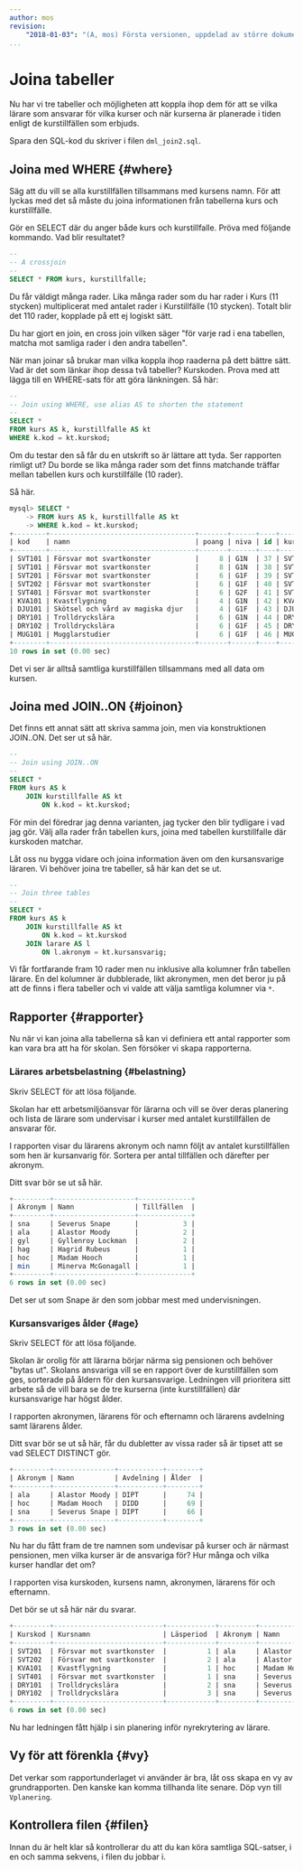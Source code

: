 ```yaml
---
author: mos
revision:
    "2018-01-03": "(A, mos) Första versionen, uppdelad av större dokument."
...
```

Joina tabeller
==================================

Nu har vi tre tabeller och möjligheten att koppla ihop dem för att se vilka lärare som ansvarar för vilka kurser och när kurserna är planerade i tiden enligt de kurstillfällen som erbjuds.

Spara den SQL-kod du skriver i filen `dml_join2.sql`.



Joina med WHERE {#where}
----------------------------------

Säg att du vill se alla kurstillfällen tillsammans med kursens namn. För att lyckas med det så måste du joina informationen från tabellerna kurs och kurstillfälle.

Gör en SELECT där du anger både kurs och kurstillfalle. Pröva med följande kommando. Vad blir resultatet?

```sql
--
-- A crossjoin
--
SELECT * FROM kurs, kurstillfalle; 
```

Du får väldigt många rader. Lika många rader som du har rader i Kurs (11 stycken) multiplicerat med antalet rader i Kurstillfälle (10 stycken). Totalt blir det 110 rader, kopplade på ett ej logiskt sätt.

Du har gjort en join, en cross join vilken säger "för varje rad i ena tabellen, matcha mot samliga rader i den andra tabellen".

När man joinar så  brukar man vilka koppla ihop raaderna på dett bättre sätt. Vad är det som länkar ihop dessa två tabeller? Kurskoden. Prova med att lägga till en WHERE-sats för att göra länkningen. Så här:

```sql
--
-- Join using WHERE, use alias AS to shorten the statement
--
SELECT *
FROM kurs AS k, kurstillfalle AS kt
WHERE k.kod = kt.kurskod;
```

Om du testar den så får du en utskrift so är lättare att tyda. Ser rapporten rimligt ut? Du borde se lika många rader som det finns matchande träffar mellan tabellen kurs och kurstillfälle (10 rader).

Så här.

```sql
mysql> SELECT *
    -> FROM kurs AS k, kurstillfalle AS kt
    -> WHERE k.kod = kt.kurskod;
+--------+------------------------------------+-------+------+----+---------+--------------+-----------+
| kod    | namn                               | poang | niva | id | kurskod | kursansvarig | lasperiod |
+--------+------------------------------------+-------+------+----+---------+--------------+-----------+
| SVT101 | Försvar mot svartkonster           |     8 | G1N  | 37 | SVT101  | gyl          |         1 |
| SVT101 | Försvar mot svartkonster           |     8 | G1N  | 38 | SVT101  | gyl          |         3 |
| SVT201 | Försvar mot svartkonster           |     6 | G1F  | 39 | SVT201  | ala          |         1 |
| SVT202 | Försvar mot svartkonster           |     6 | G1F  | 40 | SVT202  | ala          |         2 |
| SVT401 | Försvar mot svartkonster           |     6 | G2F  | 41 | SVT401  | sna          |         1 |
| KVA101 | Kvastflygning                      |     4 | G1N  | 42 | KVA101  | hoc          |         1 |
| DJU101 | Skötsel och vård av magiska djur   |     4 | G1F  | 43 | DJU101  | hag          |         3 |
| DRY101 | Trolldryckslära                    |     6 | G1N  | 44 | DRY101  | sna          |         2 |
| DRY102 | Trolldryckslära                    |     6 | G1F  | 45 | DRY102  | sna          |         3 |
| MUG101 | Mugglarstudier                     |     6 | G1F  | 46 | MUG101  | min          |         4 |
+--------+------------------------------------+-------+------+----+---------+--------------+-----------+
10 rows in set (0.00 sec)
```

Det vi ser är alltså samtliga kurstillfällen tillsammans med all data om kursen.



Joina med JOIN..ON {#joinon}
----------------------------------

Det finns ett annat sätt att skriva samma join, men via konstruktionen JOIN..ON. Det ser ut så här.

```sql
--
-- Join using JOIN..ON
--
SELECT *
FROM kurs AS k
	JOIN kurstillfalle AS kt
		ON k.kod = kt.kurskod;
```

För min del föredrar jag denna varianten, jag tycker den blir tydligare i vad jag gör. Välj alla rader från tabellen kurs, joina med tabellen kurstillfalle där kurskoden matchar.

Låt oss nu bygga vidare och joina information även om den kursansvarige läraren. Vi behöver joina tre tabeller, så här kan det se ut.

```sql
--
-- Join three tables
--
SELECT *
FROM kurs AS k
	JOIN kurstillfalle AS kt
		ON k.kod = kt.kurskod
	JOIN larare AS l
		ON l.akronym = kt.kursansvarig;
```

Vi får fortfarande fram 10 rader men nu inklusive alla kolumner från tabellen lärare. En del kolumner är dubblerade, likt akronymen, men det beror ju på att de finns i flera tabeller och vi valde att välja samtliga kolumner via `*`.



Rapporter {#rapporter}
----------------------------------

Nu när vi kan joina alla tabellerna så kan vi definiera ett antal rapporter som kan vara bra att ha för skolan. Sen försöker vi skapa rapporterna.



### Lärares arbetsbelastning {#belastning}

Skriv SELECT för att lösa följande.

Skolan har ett arbetsmiljöansvar för lärarna och vill se över deras planering och lista de lärare som undervisar i kurser med antalet kurstillfällen de ansvarar för.

I rapporten visar du lärarens akronym och namn följt av antalet kurstillfällen som hen är kursanvarig för. Sortera per antal tillfällen och därefter per akronym.

Ditt svar bör se ut så här.

```sql
+---------+--------------------+-------------+
| Akronym | Namn               | Tillfällen  |
+---------+--------------------+-------------+
| sna     | Severus Snape      |           3 |
| ala     | Alastor Moody      |           2 |
| gyl     | Gyllenroy Lockman  |           2 |
| hag     | Hagrid Rubeus      |           1 |
| hoc     | Madam Hooch        |           1 |
| min     | Minerva McGonagall |           1 |
+---------+--------------------+-------------+
6 rows in set (0.00 sec)
```

Det ser ut som Snape är den som jobbar mest med undervisningen.



### Kursansvariges ålder {#age}

Skriv SELECT för att lösa följande.

Skolan är orolig för att lärarna börjar närma sig pensionen och behöver "bytas ut". Skolans ansvariga vill se en rapport över de kurstillfällen som ges, sorterade på åldern för den kursansvarige. Ledningen vill prioritera sitt arbete så de vill bara se de tre kurserna (inte kurstillfällen) där kursansvarige har högst ålder.

I rapporten akronymen, lärarens för och efternamn och lärarens avdelning samt lärarens ålder.

Ditt svar bör se ut så här, får du dubletter av vissa rader så är tipset att se vad SELECT DISTINCT gör.

```sql
+---------+---------------+-----------+--------+
| Akronym | Namn          | Avdelning | Ålder  |
+---------+---------------+-----------+--------+
| ala     | Alastor Moody | DIPT      |     74 |
| hoc     | Madam Hooch   | DIDD      |     69 |
| sna     | Severus Snape | DIPT      |     66 |
+---------+---------------+-----------+--------+
3 rows in set (0.00 sec)
```

Nu har du fått fram de tre namnen som undevisar på kurser och är närmast pensionen, men vilka kurser är de ansvariga för? Hur många och vilka kurser handlar det om?

I rapporten visa kurskoden, kursens namn, akronymen, lärarens för och efternamn.

Det bör se ut så här när du svarar.

```sql
+---------+---------------------------+------------+---------+---------------+
| Kurskod | Kursnamn                  | Läsperiod  | Akronym | Namn          |
+---------+---------------------------+------------+---------+---------------+
| SVT201  | Försvar mot svartkonster  |          1 | ala     | Alastor Moody |
| SVT202  | Försvar mot svartkonster  |          2 | ala     | Alastor Moody |
| KVA101  | Kvastflygning             |          1 | hoc     | Madam Hooch   |
| SVT401  | Försvar mot svartkonster  |          1 | sna     | Severus Snape |
| DRY101  | Trolldryckslära           |          2 | sna     | Severus Snape |
| DRY102  | Trolldryckslära           |          3 | sna     | Severus Snape |
+---------+---------------------------+------------+---------+---------------+
6 rows in set (0.00 sec)
```

Nu har ledningen fått hjälp i sin planering inför nyrekrytering av lärare.



Vy för att förenkla {#vy}
----------------------------------

Det verkar som rapportunderlaget vi använder är bra, låt oss skapa en vy av grundrapporten. Den kanske kan komma tillhanda lite senare. Döp vyn till `Vplanering`.



Kontrollera filen {#filen}
----------------------------------

Innan du är helt klar så kontrollerar du att du kan köra samtliga SQL-satser, i en och samma sekvens, i filen du jobbar i.
